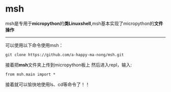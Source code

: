 # msh
msh是专用于**micropython**的**类Linuxshell**,msh基本实现了micropython的**文件操作**
***
可以使用以下命令使用msh：
```
git clone https://github.com/a-happy-ma-nong/msh.git
```
接着把**msh**文件夹上传到micropython板上
然后进入repl，输入:
```
from msh.main import *
```
接着就可以愉快地使用ls、cd等命令了！！
